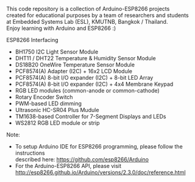 This code repository is a collection of Arduino-ESP8266 projects<br>
created for educational purposes by a team of researchers and students <br>
at Embedded Systems Lab (ESL), KMUTNB, Bangkok / Thailand.<br>
Enjoy learning with Arduino and ESP8266 :)

ESP8266 Interfacing
- BH1750 I2C Light Sensor Module
- DHT11 / DHT22 Temperature & Humidity Sensor Module
- DS18B20 OneWire Temperature Sensor Module
- PCF8574(A) Adapter (I2C) + 16x2 LCD Module
- PCF8574(A) 8-bit I/O expander (I2C) + 8-bit LED Array
- PCF8574(A) 8-bit I/O expander (I2C) + 4x4 Membrane Keypad
- RGB LED modules (common-anode or common-cathode)
- Rotary Encoder Switch
- PWM-based LED dimming
- Ultrasonic HC-SR04 Plus Mudule
- TM1638-based Controller for 7-Segment Displays and LEDs
- WS2812 RGB LED module or strip

Note:
- To setup Arduino IDE for ESP8266 programming, please follow the instructions<br>
described here: https://github.com/esp8266/Arduino
- For the Arduino-ESP8266 API, please visit http://esp8266.github.io/Arduino/versions/2.3.0/doc/reference.html
